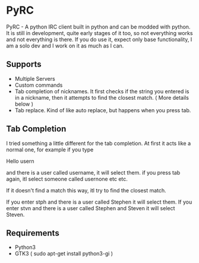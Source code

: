 # PyRC
PyRC - A python IRC client built in python and can be modded with python.
It is still in development, quite early stages of it too, so not everything works and not everything is there.
If you do use it, expect only base functionality, I am a solo dev and I work on it as much as I can.

## Supports

- Multiple Servers
- Custom commands
- Tab completion of nicknames. It first checks if the string you entered is in a nickname, then it attempts to find the closest match. ( More details below )
- Tab replace. Kind of like auto replace, but happens when you press tab.

## Tab Completion

I tried something a little different for the tab completion.
At first it acts like a normal one, for example if you type

Hello usern

and there is a user called username, it will select them.
if you press tab again, itl select someone called usernone etc etc.

If it doesn't find a match this way, itl try to find the closest match.

If you enter stph and there is a user called Stephen it will select them.
If you enter stvn and there is a user called Stephen and Steven it will select Steven.

## Requirements

- Python3
- GTK3 ( sudo apt-get install python3-gi )
